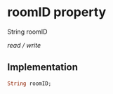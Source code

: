 


# roomID property







String roomID
  
_<span class="feature">read / write</span>_






## Implementation

```dart
String roomID;
```







